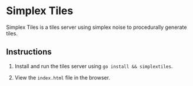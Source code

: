 # Simplex Tiles

Simplex Tiles is a tiles server using simplex noise to procedurally generate tiles.

## Instructions

1. Install and run the tiles server using `go install && simplextiles`.

2. View the `index.html` file in the browser.
